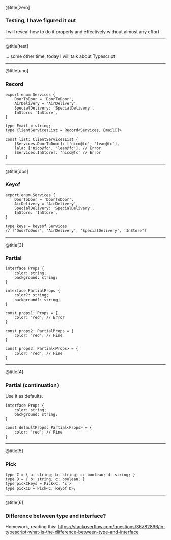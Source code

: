 @title[zero]

### Testing, I have figured it out

I will reveal how to do it properly and effectively without almost any effort

---

@title[test]

... some other time, today I will talk about Typescript

---

@title[uno]

### Record

```
export enum Services {
    DoorToDoor = 'DoorToDoor',
    AirDelivery = 'AirDelivery',
    SpecialDelivery: 'SpecialDelivery',
    InStore: 'InStore',
}

type Email = string;
type ClientServicesList = Record<Services, Email[]>

const list: ClientServicesList {
    [Services.DoorToDoor]: ['nico@fc', 'lean@fc'],
    lala: ['nico@fc', 'lean@fc'], // Error
    [Services.InStore]: 'nico@fc' // Error
}
```

---

@title[dos]

### Keyof

```
export enum Services {
    DoorToDoor = 'DoorToDoor',
    AirDelivery = 'AirDelivery',
    SpecialDelivery: 'SpecialDelivery',
    InStore: 'InStore',
}

type keys = keysof Services
// ['DoorToDoor', 'AirDelivery', 'SpecialDelivery', 'InStore']
```

---

@title[3]

### Partial


```
interface Props {
    color: string;
    background: string;
}

interface PartialProps {
    color?: string;
    background?: string;
}

const props1: Props = {
    color: 'red'; // Error
}

const props2: PartialProps = {
    color: 'red'; // Fine
}

const props3: Partial<Props> = {
    color: 'red'; // Fine
}

```

---

@title[4]

### Partial (continuation)

Use it as defaults.

```
interface Props {
    color: string;
    background: string;
}

const defaultProps: Partial<Props> = {
    color: 'red'; // Fine
}

```

---

@title[5]

### Pick

```
type C = { a: string; b: string; c: boolean; d: string; }
type D = { b: string; c: boolean; }
type pickCkeys = Pick<C, 'c'>
type pickCD = Pick<C, keyof D>;

```

---

@title[6]

### Difference between type and interface?

Homework, reading this:
https://stackoverflow.com/questions/36782896/in-typescript-what-is-the-difference-between-type-and-interface
